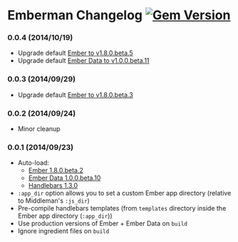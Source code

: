 # Emberman Changelog [![Gem Version](https://badge.fury.io/rb/emberman.svg)](http://badge.fury.io/rb/emberman)

### 0.0.4 (2014/10/19)
- Upgrade default [Ember to v1.8.0.beta.5](https://github.com/emberjs/ember.js/blob/v1.8.0-beta.5/CHANGELOG.md)
- Upgrade default [Ember Data to v1.0.0.beta.11](https://github.com/emberjs/data/blob/v1.0.0-beta.11/CHANGELOG.md)

### 0.0.3 (2014/09/29)
- Upgrade default [Ember to v1.8.0.beta.3](https://github.com/emberjs/ember.js/blob/v1.8.0-beta.3/CHANGELOG.md)

### 0.0.2 (2014/09/24)
- Minor cleanup

### 0.0.1 (2014/09/23)
- Auto-load:
  + [Ember 1.8.0.beta.2](https://github.com/emberjs/ember.js/releases/tag/v1.8.0-beta.2)
  + [Ember Data 1.0.0.beta.10](https://github.com/emberjs/data/releases/tag/v1.0.0-beta.10)
  + [Handlebars 1.3.0](https://github.com/wycats/handlebars.js/releases/tag/v1.3.0)
- `:app_dir` option allows you to set a custom Ember app directory (relative to Middleman's `:js_dir`)
- Pre-compile handlebars templates (from `templates` directory inside the Ember app directory (`:app_dir`))
- Use production versions of Ember + Ember Data on `build`
- Ignore ingredient files on `build`
